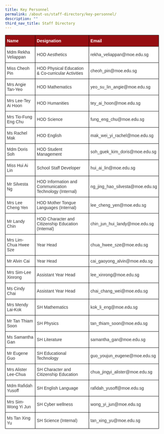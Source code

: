 ```yaml
---
title: Key Personnel
permalink: /about-us/staff-directory/key-personnel/
description: ""
third_nav_title: Staff Directory
---
```

<style type="text/css">
.tg  {border-collapse:collapse;border-spacing:0;}
.tg td{border-color:black;border-style:solid;border-width:1px;font-family:Arial, sans-serif;font-size:14px;
  overflow:hidden;padding:10px 5px;word-break:normal;}
.tg th{border-color:black;border-style:solid;border-width:1px;font-family:Arial, sans-serif;font-size:14px;
  font-weight:normal;overflow:hidden;padding:10px 5px;word-break:normal;}
.tg .tg-nv9a{background-color:#960E12;color:#FFF;font-weight:bold;text-align:left;vertical-align:top}
.tg .tg-xuzz{background-color:#FFF;color:#343434;text-align:left;vertical-align:middle}
.tg .tg-kp75{background-color:#FFF;color:#343434;text-align:left;vertical-align:top}
.tg .tg-l7na{background-color:#FFF;color:#444;text-align:left;vertical-align:top}
</style>
<table class="tg">
<thead>
  <tr>
    <th class="tg-nv9a"><span style="font-weight:bold;color:#FFF;background-color:#960E12">Name</span></th>
    <th class="tg-nv9a"><span style="font-weight:bold;color:#FFF;background-color:#960E12">Designation</span></th>
    <th class="tg-nv9a"><span style="font-weight:bold;color:#FFF;background-color:#960E12">Email</span></th>
  </tr>
</thead>
<tbody>
  <tr>
    <td class="tg-xuzz"><span style="color:#343434;background-color:#FFF">Mdm Rekha Veliappan</span><br></td>
    <td class="tg-xuzz"><span style="color:#343434;background-color:#FFF">HOD Aesthetics</span><br></td>
    <td class="tg-xuzz"><span style="color:#343434;background-color:#FFF">rekha_veliappan@moe.edu.sg</span><br></td>
  </tr>
  <tr>
    <td class="tg-xuzz"><span style="color:#343434;background-color:#FFF">Miss Cheoh Pin</span></td>
    <td class="tg-xuzz"><span style="color:#343434;background-color:#FFF">HOD Physical Education &amp; Co-curricular Activities</span><br></td>
    <td class="tg-xuzz"><span style="color:#343434;background-color:#FFF">cheoh_pin@moe.edu.sg</span><br></td>
  </tr>
  <tr>
    <td class="tg-xuzz"><span style="color:#343434;background-color:#FFF">Mrs Angie Tan-Yeo</span></td>
    <td class="tg-xuzz"><span style="color:#343434;background-color:#FFF">HOD Mathematics</span><br></td>
    <td class="tg-xuzz"><span style="color:#343434;background-color:#FFF">yeo_su_lin_angie@moe.edu.sg</span><br></td>
  </tr>
  <tr>
    <td class="tg-xuzz"><span style="color:#343434;background-color:#FFF">Mrs Lee-Tey Ai Hoon</span><br></td>
    <td class="tg-xuzz"><span style="color:#343434;background-color:#FFF">HOD Humanities</span><br></td>
    <td class="tg-xuzz"><span style="color:#343434;background-color:#FFF">tey_ai_hoon@moe.edu.sg</span><br></td>
  </tr>
  <tr>
    <td class="tg-xuzz"><span style="color:#343434;background-color:#FFF">Mrs Tio-Fung Eng Chu</span></td>
    <td class="tg-xuzz"><span style="color:#343434;background-color:#FFF">HOD Science</span></td>
    <td class="tg-xuzz"><span style="color:#343434;background-color:#FFF">fung_eng_chu@moe.edu.sg</span><br></td>
  </tr>
  <tr>
    <td class="tg-xuzz"><span style="color:#343434;background-color:#FFF">Ms Rachel Mak</span></td>
    <td class="tg-xuzz"><span style="color:#343434;background-color:#FFF">HOD English</span></td>
    <td class="tg-xuzz"><span style="color:#343434;background-color:#FFF">mak_wei_yi_rachel@moe.edu.sg</span></td>
  </tr>
  <tr>
    <td class="tg-xuzz"><span style="color:#343434;background-color:#FFF">Mdm Doris Soh</span><br></td>
    <td class="tg-xuzz"><span style="color:#343434;background-color:#FFF">HOD Student Management</span></td>
    <td class="tg-xuzz"><span style="color:#343434;background-color:#FFF">soh_guek_kim_doris@moe.edu.sg</span><br></td>
  </tr>
  <tr>
    <td class="tg-xuzz"><span style="color:#343434;background-color:#FFF">Miss Hui Ai Lin</span></td>
    <td class="tg-xuzz"><span style="color:#343434;background-color:#FFF">School Staff Developer</span></td>
    <td class="tg-xuzz"><span style="color:#343434;background-color:#FFF">hui_ai_lin@moe.edu.sg</span><br></td>
  </tr>
  <tr>
    <td class="tg-xuzz"><span style="color:#343434;background-color:#FFF">Mr Silvesta Ng</span></td>
    <td class="tg-xuzz"><span style="color:#343434;background-color:#FFF">HOD Information and Communication Technology (Internal)</span></td>
    <td class="tg-xuzz"><span style="color:#343434;background-color:#FFF">ng_jing_hao_silvesta@moe.edu.sg</span></td>
  </tr>
  <tr>
    <td class="tg-xuzz"><span style="color:#343434;background-color:#FFF">Mrs Lee Cheng Yen</span><br></td>
    <td class="tg-xuzz"><span style="color:#343434;background-color:#FFF">HOD Mother Tongue Languages (Internal)</span><br></td>
    <td class="tg-xuzz"><span style="color:#343434;background-color:#FFF">lee_cheng_yen@moe.edu.sg</span><br></td>
  </tr>
  <tr>
    <td class="tg-xuzz"><span style="color:#343434;background-color:#FFF">Mr Landy Chin</span></td>
    <td class="tg-xuzz"><span style="color:#343434;background-color:#FFF">HOD Character and Citizenship Education (Internal)</span><br></td>
    <td class="tg-xuzz"><span style="color:#343434;background-color:#FFF">chin_jun_hui_landy@moe.edu.sg</span><br></td>
  </tr>
  <tr>
    <td class="tg-xuzz"><span style="color:#343434;background-color:#FFF">Mrs Lim-Chua Hwee Sze</span></td>
    <td class="tg-xuzz"><span style="color:#343434;background-color:#FFF">Year Head</span></td>
    <td class="tg-xuzz"><span style="color:#343434;background-color:#FFF">chua_hwee_sze@moe.edu.sg</span><br></td>
  </tr>
  <tr>
    <td class="tg-xuzz"><span style="color:#343434;background-color:#FFF">Mr Alvin Cai</span></td>
    <td class="tg-xuzz"><span style="color:#343434;background-color:#FFF">Year Head</span></td>
    <td class="tg-kp75">cai_gaoyong_alvin<span style="color:#343434;background-color:#FFF">@moe.edu.sg</span></td>
  </tr>
  <tr>
    <td class="tg-xuzz"><span style="color:#343434;background-color:#FFF">Mrs Sim-Lee Xinrong</span></td>
    <td class="tg-xuzz"><span style="color:#343434;background-color:#FFF">Assistant Year Head</span></td>
    <td class="tg-xuzz"><span style="color:#343434;background-color:#FFF">lee_xinrong@moe.edu.sg</span><br></td>
  </tr>
  <tr>
    <td class="tg-xuzz"><span style="color:#343434;background-color:#FFF">Ms Cindy Chai</span></td>
    <td class="tg-xuzz"><span style="color:#343434;background-color:#FFF">Assistant Year Head</span></td>
    <td class="tg-xuzz"><span style="color:#343434;background-color:#FFF">chai_chang_wei@moe.edu.sg</span><br></td>
  </tr>
  <tr>
    <td class="tg-xuzz"><span style="color:#343434;background-color:#FFF">Mrs Mendy Lai-Kok</span></td>
    <td class="tg-xuzz"><span style="color:#343434;background-color:#FFF">SH Mathematics</span></td>
    <td class="tg-xuzz"><span style="color:#343434;background-color:#FFF">kok_li_eng@moe.edu.sg</span><br></td>
  </tr>
  <tr>
    <td class="tg-xuzz"><span style="color:#343434;background-color:#FFF">Mr Tan Thiam Soon</span></td>
    <td class="tg-xuzz"><span style="color:#343434;background-color:#FFF">SH Physics</span></td>
    <td class="tg-xuzz"><span style="color:#343434;background-color:#FFF">tan_thiam_soon@moe.edu.sg</span></td>
  </tr>
  <tr>
    <td class="tg-xuzz"><span style="color:#343434;background-color:#FFF">Ms Samantha Gan</span></td>
    <td class="tg-xuzz"><span style="color:#343434;background-color:#FFF">SH Literature</span></td>
    <td class="tg-xuzz"><span style="color:#343434;background-color:#FFF">samantha_gan@moe.edu.sg</span></td>
  </tr>
  <tr>
    <td class="tg-xuzz"><span style="color:#343434;background-color:#FFF">Mr Eugene Guo</span></td>
    <td class="tg-xuzz"><span style="color:#343434;background-color:#FFF">SH Educational Technology</span></td>
    <td class="tg-xuzz"><span style="color:#343434;background-color:#FFF">guo_youjun_eugene@moe.edu.sg</span></td>
  </tr>
  <tr>
    <td class="tg-xuzz"><span style="color:#343434;background-color:#FFF">Mrs Alister Lee-Chua</span></td>
    <td class="tg-xuzz"><span style="color:#343434;background-color:#FFF">SH Character and Citizenship Education</span></td>
    <td class="tg-xuzz"><span style="color:#343434;background-color:#FFF">chua_jingyi_alister@moe.edu.sg</span><br></td>
  </tr>
  <tr>
    <td class="tg-xuzz"><span style="color:#343434;background-color:#FFF">Mdm Rafidah Yusoff</span></td>
    <td class="tg-xuzz"><span style="color:#343434;background-color:#FFF">SH English Language</span></td>
    <td class="tg-xuzz"><span style="color:#343434;background-color:#FFF">rafidah_yusoff@moe.edu.sg</span></td>
  </tr>
  <tr>
    <td class="tg-xuzz"><span style="color:#343434;background-color:#FFF">Mrs Sim-Wong Yi Jun</span><br></td>
    <td class="tg-xuzz"><span style="color:#343434;background-color:#FFF">SH Cyber wellness</span><br></td>
    <td class="tg-xuzz"><span style="color:#343434;background-color:#FFF">wong_yi_jun@moe.edu.sg</span><br></td>
  </tr>
  <tr>
    <td class="tg-xuzz"><span style="color:#343434;background-color:#FFF">Ms Tan Xing Yu</span><br></td>
    <td class="tg-xuzz"><span style="color:#343434;background-color:#FFF">SH Science (Internal)</span><br></td>
    <td class="tg-xuzz"><span style="color:#343434;background-color:#FFF">tan_xing_yu@moe.edu.sg</span><br></td>
  </tr>
</tbody>
</table>